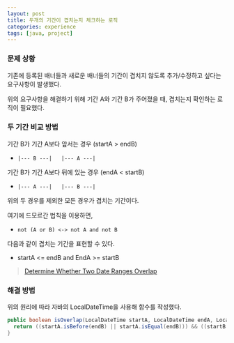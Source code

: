 ```yaml
---
layout: post
title: 두개의 기간이 겹치는지 체크하는 로직
categories: experience
tags: [java, project]
---
```


### 문제 상황

기존에 등록된 배너들과 새로운 배너들의 기간이 겹치지 않도록 추가/수정하고 싶다는 요구사항이 발생했다. 

위의 요구사항을 해결하기 위해 기간 A와 기간 B가 주어졌을 때, 겹치는지 확인하는 로직이 필요했다.

### 두 기간 비교 방법 

기간 B가 기간 A보다 앞서는 경우 (startA > endB)
- `|--- B ---|   |--- A ---|`

기간 B가 기간 A보다 뒤에 있는 경우 (endA < startB)
- `|--- A ---|   |--- B ---|`

위의 두 경우를 제외한 모든 경우가 겹치는 기간이다. 

여기에 드모르간 법칙을 이용하면,
- `not (A or B) <-> not A and not B`

다음과 같이 겹치는 기간을 표현할 수 있다.
- startA <= endB and EndA >= startB

> [Determine Whether Two Date Ranges Overlap](https://stackoverflow.com/questions/325933/determine-whether-two-date-ranges-overlap/325964#325964)


### 해결 방법

위의 원리에 따라 자바의 LocalDateTime을 사용해 함수를 작성했다.

```java
public boolean isOverlap(LocalDateTime startA, LocalDateTime endA, LocalDateTime startB, LocalDateTime endB) {
  return ((startA.isBefore(endB) || startA.isEqual(endB))) && ((startB.isBefore(endA)) || (startB.isEqual(endA)));
}
```

